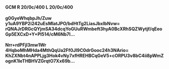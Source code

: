 #### GCM R 20/0c/400 L 20/0c/400
**g0GyeWhqbpJh/Zuw**<br/>**y1uA9YBP2i242uEsMIatJPO/bdHtTg2LiasJbxIbNvw=**<br/>**rQNAJrDRGcQYjmSA34dcqYoGUuRWmbeft3hyA0BcXRhSQZWytjf/qEeoGp5EXCxD+Y+Pl514/cM6Nb7I...**<br/><br/>
**Nrr+rdPFjl3mw1Wr**<br/>**4HqboMhMHda4MthQqUa2Ff0Jl9C0drGooc24h3NArio=**<br/>**KhZXNbt4nAPPLjg3Hok4vNy7xfHREHBCqGeV5+cORPU3v8bC4ii8pWmZognK1leTHBHVZGrqtO7Xx69b...**